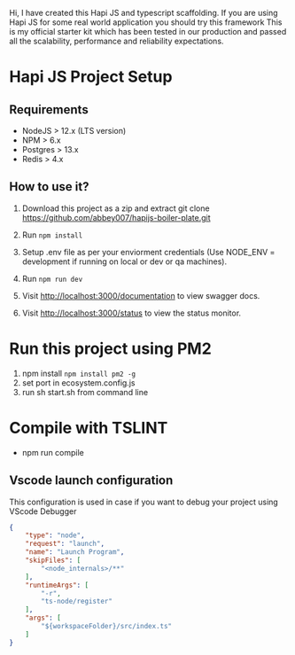 Hi, I have created this Hapi JS and typescript scaffolding. If you are using Hapi JS for some real world application you should try this framework
This is my official starter kit which has been tested in our production and passed all the scalability, performance and reliability expectations.

# Hapi JS Project Setup

## Requirements

- NodeJS > 12.x (LTS version)
- NPM > 6.x
- Postgres > 13.x
- Redis > 4.x

## How to use it?

1. Download this project as a zip and extract 
    git clone https://github.com/abbey007/hapijs-boiler-plate.git

2. Run `npm install`
3. Setup .env file as per your enviorment credentials (Use NODE_ENV = development if running on local or dev or qa machines).
4. Run `npm run dev`
5. Visit [http://localhost:3000/documentation](http://localhost:3000/documentation) to view swagger docs.
6. Visit [http://localhost:3000/status](http://localhost:3000/status) to view the status monitor.

# Run this project using PM2
1. npm install `npm install pm2 -g`
2. set port in ecosystem.config.js
3. run sh start.sh from command line

# Compile with TSLINT
 - npm run compile

## Vscode launch configuration
This configuration is used in case if you want to debug your project using VScode Debugger

```json
{
    "type": "node",
    "request": "launch",
    "name": "Launch Program",
    "skipFiles": [
        "<node_internals>/**"
    ],
    "runtimeArgs": [
        "-r",
        "ts-node/register"
    ],
    "args": [
        "${workspaceFolder}/src/index.ts"
    ]
}
```

